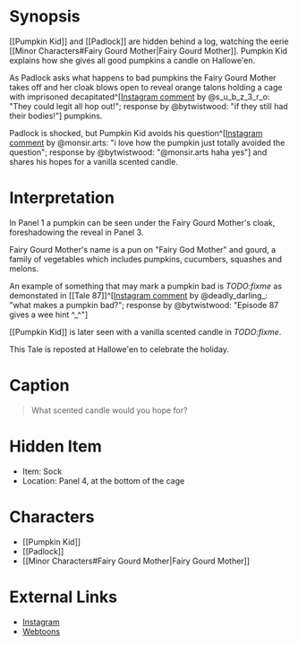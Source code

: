# Synopsis
[[Pumpkin Kid]] and [[Padlock]] are hidden behind a log, watching the eerie [[Minor Characters#Fairy Gourd Mother|Fairy Gourd Mother]]. Pumpkin Kid explains how she gives all good pumpkins a candle on Hallowe'en.

As Padlock asks what happens to bad pumpkins the Fairy Gourd Mother takes off and her cloak blows open to reveal orange talons holding a cage with imprisoned decapitated^[[Instagram comment](https://www.instagram.com/p/B35Rm7vAszu/) by @s_u_b_z_3_r_o: "They could legit all hop out!"; response by @bytwistwood: "if they still had their bodies!"] pumpkins.

Padlock is shocked, but Pumpkin Kid avoids his question^[[Instagram comment](https://www.instagram.com/p/B35Rm7vAszu/) by @monsir.arts: "i love how the pumpkin just totally avoided the question"; response by @bytwistwood: "@monsir.arts haha yes"] and shares his hopes for a vanilla scented candle.

# Interpretation
In Panel 1 a pumpkin can be seen under the Fairy Gourd Mother's cloak, foreshadowing the reveal in Panel 3.

Fairy Gourd Mother's name is a pun on "Fairy God Mother" and gourd, a family of vegetables which includes pumpkins, cucumbers, squashes and melons.

An example of something that may mark a pumpkin bad is *TODO:fixme* as demonstated in [[Tale 87]]^[[Instagram comment](https://www.instagram.com/p/B35Rm7vAszu/) by @deadly_darling_: "what makes a pumpkin bad?"; response by @bytwistwood: "Episode 87 gives a wee hint ^_^"]

[[Pumpkin Kid]] is later seen with a vanilla scented candle in *TODO:fixme*.

This Tale is reposted at Hallowe'en to celebrate the holiday.

# Caption
> What scented candle would you hope for?

# Hidden Item
* Item: Sock
* Location: <spoiler>Panel 4, at the bottom of the cage</spoiler>

# Characters
* [[Pumpkin Kid]]
* [[Padlock]]
* [[Minor Characters#Fairy Gourd Mother|Fairy Gourd Mother]]

# External Links
* [Instagram](https://www.instagram.com/p/B35Rm7vAszu/)
* [Webtoons](https://www.webtoons.com/en/challenge/twistwood-tales/13-the-fairy-gourd-mother/viewer?title_no=344740&episode_no=13)
